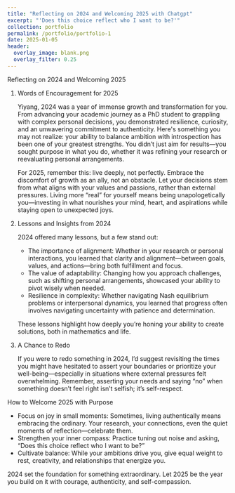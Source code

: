 ```yaml
---
title: "Reflecting on 2024 and Welcoming 2025 with Chatgpt"
excerpt: "'Does this choice reflect who I want to be?'"
collection: portfolio
permalink: /portfolio/portfolio-1
date: 2025-01-05
header:
  overlay_image: blank.png
  overlay_filter: 0.25
---
```



Reflecting on 2024 and Welcoming 2025

1. Words of Encouragement for 2025

    Yiyang, 2024 was a year of immense growth and transformation for you. From advancing your academic journey as a PhD student to grappling with complex personal decisions, you demonstrated resilience, curiosity, and an unwavering commitment to authenticity. Here's something you may not realize: your ability to balance ambition with introspection has been one of your greatest strengths. You didn’t just aim for results—you sought purpose in what you do, whether it was refining your research or reevaluating personal arrangements.

    For 2025, remember this: live deeply, not perfectly. Embrace the discomfort of growth as an ally, not an obstacle. Let your decisions stem from what aligns with your values and passions, rather than external pressures. Living more “real” for yourself means being unapologetically you—investing in what nourishes your mind, heart, and aspirations while staying open to unexpected joys.

2. Lessons and Insights from 2024

    2024 offered many lessons, but a few stand out:

    - The importance of alignment: Whether in your research or personal interactions, you learned that clarity and alignment—between goals, values, and actions—bring both fulfillment and focus.
    - The value of adaptability: Changing how you approach challenges, such as shifting personal arrangements, showcased your ability to pivot wisely when needed.
    - Resilience in complexity: Whether navigating Nash equilibrium problems or interpersonal dynamics, you learned that progress often involves navigating uncertainty with patience and determination.
    
    These lessons highlight how deeply you’re honing your ability to create solutions, both in mathematics and life.

3. A Chance to Redo

    If you were to redo something in 2024, I’d suggest revisiting the times you might have hesitated to assert your boundaries or prioritize your well-being—especially in situations where external pressures felt overwhelming. Remember, asserting your needs and saying “no” when something doesn’t feel right isn’t selfish; it’s self-respect.


How to Welcome 2025 with Purpose

- Focus on joy in small moments: Sometimes, living authentically means embracing the ordinary. Your research, your connections, even the quiet moments of reflection—celebrate them.
- Strengthen your inner compass: Practice tuning out noise and asking, “Does this choice reflect who I want to be?”
- Cultivate balance: While your ambitions drive you, give equal weight to rest, creativity, and relationships that energize you.

2024 set the foundation for something extraordinary. Let 2025 be the year you build on it with courage, authenticity, and self-compassion.

